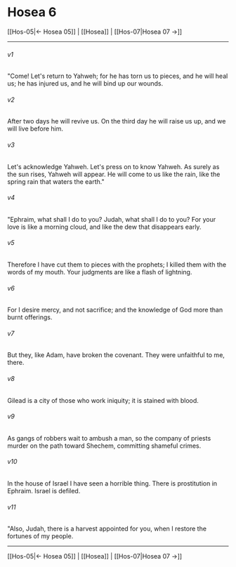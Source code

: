 # Hosea 6

[[Hos-05|← Hosea 05]] | [[Hosea]] | [[Hos-07|Hosea 07 →]]
***



###### v1 
"Come! Let's return to Yahweh; for he has torn us to pieces, and he will heal us; he has injured us, and he will bind up our wounds. 

###### v2 
After two days he will revive us. On the third day he will raise us up, and we will live before him. 

###### v3 
Let's acknowledge Yahweh. Let's press on to know Yahweh. As surely as the sun rises, Yahweh will appear. He will come to us like the rain, like the spring rain that waters the earth." 

###### v4 
"Ephraim, what shall I do to you? Judah, what shall I do to you? For your love is like a morning cloud, and like the dew that disappears early. 

###### v5 
Therefore I have cut them to pieces with the prophets; I killed them with the words of my mouth. Your judgments are like a flash of lightning. 

###### v6 
For I desire mercy, and not sacrifice; and the knowledge of God more than burnt offerings. 

###### v7 
But they, like Adam, have broken the covenant. They were unfaithful to me, there. 

###### v8 
Gilead is a city of those who work iniquity; it is stained with blood. 

###### v9 
As gangs of robbers wait to ambush a man, so the company of priests murder on the path toward Shechem, committing shameful crimes. 

###### v10 
In the house of Israel I have seen a horrible thing. There is prostitution in Ephraim. Israel is defiled. 

###### v11 
"Also, Judah, there is a harvest appointed for you, when I restore the fortunes of my people.

***
[[Hos-05|← Hosea 05]] | [[Hosea]] | [[Hos-07|Hosea 07 →]]
